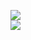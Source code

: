 [![](https://img.shields.io/badge/Made%20With-Github%20Spray-lightgrey.svg?style=for-the-badge&logo=github)](https://github.com/Annihil/github-spray#15111)  
[![](https://i.imgur.com/2DrTn0Z.gif)](https://github.com/Annihil/github-spray)